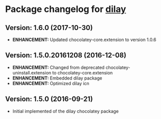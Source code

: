 # Package changelog for [dilay](https://chocolatey.org/packages/dilay)

## Version: 1.6.0 (2017-10-30)
- **ENHANCEMENT:** Updated chocolatey-core.extension to version 1.0.6

## Version: 1.5.0.20161208 (2016-12-08)
- **ENHANCEMENT:** Changed from deprecated chocolatey-uninstall.extension to chocolatey-core.extension
- **ENHANCEMENT:** Embedded dilay package
- **ENHANCEMENT:** Optimized dilay icn

## Version: 1.5.0 (2016-09-21)
- Initial implemented of the dilay chocolatey package
